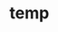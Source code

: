 # temp













































































































































































































































































































































































































































































































































































































































































































































































































































































































































